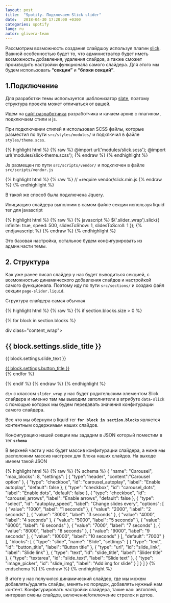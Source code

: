 ```yaml
---
layout: post
title:  "Spotify. Подключаем Slick slider"
date:   2018-04-30 17:20:00 +0300
categories: spotify
lang: ru
autor: glivera-team
---
```


Рассмотрим возможность создания слайдшоу используя плагин [slick](http://kenwheeler.github.io/slick/). Важной особенностью будет то, что администратор будет иметь возможность добавления, удаления слайдов, а также сможет производить настройки функционала самого слайдера. Для этого мы будем использовать **“секции”** и **“блоки секций”**.

## **1.Подключение**

Для разработки темы используется шаблонизатор [slate](https://shopify.github.io/slate/), поэтому структура проекта может отличаться от вашей.

Идем на [сайт разработчика](http://kenwheeler.github.io/slick/) разработчика и качаем архив с плагином, подключаем стили и js.

При подключении стилей я использовал SCSS файлы, которые разместил по пути `src/styles/modules/` и подключил в файле `styles/theme.scss`.

{% highlight html %}
{% raw  %}
@import url('modules/slick.scss');
@import url('modules/slick-theme.scss');
{% endraw %}
{% endhighlight %}

Js размещен по пути `src/scripts/vendor/` и подключен в файле `src/scripts/vendor.js`

{% highlight html %}
{% raw  %}
// =require vendor/slick.min.js
{% endraw %}
{% endhighlight %}

В такой же способ была подключена Jquery.

Инициацию слайдера выполним в самом файле секции используя liquid тег для javascript

{% highlight html %}
{% raw  %}
{% javascript %}
$('.slider_wrap').slick({
infinite: true,
speed: 500,
slidesToShow: 1,
slidesToScroll: 1
});
{% endjavascript %}
{% endraw %}
{% endhighlight %}


Это базовая настройка, остальное будем конфигурировать из админ.части темы.

## **2. Структура**

Как уже ранее писал слайдер у нас будет выводиться секцией, с возможностью динамического добавления слайдов и настройкой самого функционала. Поэтому иду по пути `src/sections/` и создаю файл секции `page-slider.liquid`.

Структура слайдера самая обычная

{% highlight html %}
{% raw  %}
{% if section.blocks.size > 0 %}
<div class="slider_wrap" data-slick='{"autoplay": {{ section.settings.carousel_autoplay }}, "autoplaySpeed": {{ section.settings.autoplay_speed }}, "dots": {{ section.settings.carousel_dots }}, "arrows": {{ section.settings.carousel_arrows }}}'>

  {% for block in section.blocks %}
    <div class="slider_item">
        <div class="slider_img_wrap">
          <img src="{{ block.settings.slide_img | img_url: 'original' }}" alt="" class="slider_img">
        </div>
      div class="content_wrap">
      <div class="slider_content">
        <h2 class="slider_title">{{  block.settings.slide_title }}</h2>
        <p class="slider_text">{{  block.settings.slide_text }}</p>
        <a href="{{ block.settings.slide_link }}" class="button">{{ block.settings.button_title }}</a>
      </div>
    </div>
  {% endfor %}
</div>
{% endif %}
{% endraw %}
{% endhighlight %}


`div` с классом `slider_wrap` у нас будет родительским элементом Slick слайдера и именно там мы выводим заполнители в атрибуте `data-slick` с помощью которых мы будем передавать значения конфигурации самого слайдера.

Все что мы обернули в liquid тег **`for block in section.blocks`** является контентным  содержимым наших слайдов.

Конфигурацию нашей секции мы зададим в JSON который поместим в тег **`schema`**

В верхней части у нас будет массив конфигурации слайдера, а ниже мы расположим массив настроек для блока наших слайдов. На выходе имеем такой JSON

{% highlight html %}
{% raw  %}
{% schema %}
{
"name": "Carousel",
"max_blocks": 8,
"settings": [
  {
    "type":"header",
    "content":"Carousel option"
  },
  {
    "type": "checkbox",
    "id": "carousel_autoplay",
    "label": "Enable autoplay",
    "default": false
  },
  {
    "type": "checkbox",
    "id": "carousel_dots",
    "label": "Enable dots",
    "default": false
  },
  {
    "type": "checkbox",
    "id": "carousel_arrows",
    "label": "Enable arrows",
    "default": false
  },
  {
    "type": "select",
    "id": "autoplay_speed",
    "label": "Change slides every",
      "options": [
      { "value": "1000", "label": "1 seconds" },
      { "value": "2000", "label": "2 seconds" },
      { "value": "3000", "label": "3 seconds" },
      { "value": "4000", "label": "4 seconds" },
      { "value": "5000", "label": "5 seconds" },
      { "value": "6000", "label": "6 seconds" },
      { "value": "7000", "label": "7 seconds" },
      { "value": "8000", "label": "8 seconds" },
      { "value": "9000", "label": "9 seconds" },
      { "value": "10000", "label": "10 seconds" }
    ],
    "default": "7000"
  }
],
"blocks": [
  {
  "type": "slide",
  "name": "Slide",
  "settings": [
        {
          "type": "text",
          "id": "button_title",
          "label": "Button title"
        },
        {
          "type": "url",
          "id": "slide_link",
          "label": "Slide link"
        },
        {
          "type": "text",
          "id": "slide_title",
          "label": "Slider title"
        },
        {
          "type": "textarea",
          "id": "slide_text",
          "label": "Slide text"
        },
        {
          "type": "image_picker",
          "id": "slide_img",
          "label": "Add img for slide"
        }
      ]
    }
  ]
}
{% endschema %}
{% endraw %}
{% endhighlight %}


В итоге у нас получился динамический слайдер, где мы можем добавлять/удалять слайды, менять их порядок, добавлять нужный нам контент. Конфигурировать настройки слайдера, такие как: автоплей, интервал смены слайдов, включение/отключение стрелок и дотов.

<img alt="" src="../../../../i/slick1.jpg">